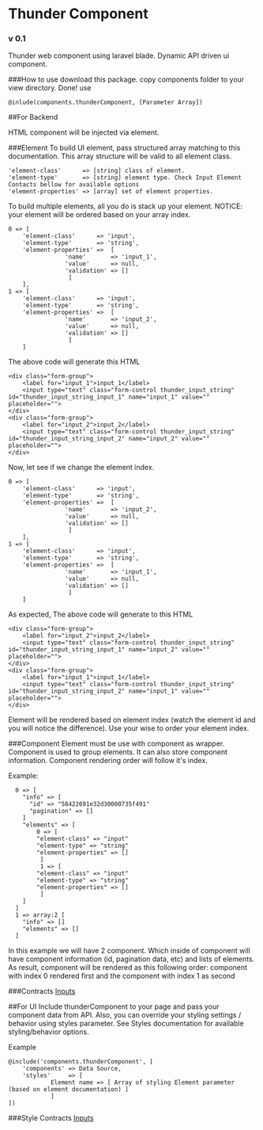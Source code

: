 # Thunder Component
### v 0.1
Thunder web component using laravel blade. Dynamic API driven ui component. 

###How to use
download this package. copy components folder to your view directory. Done! use 

	@inlude(components.thunderComponent, [Parameter Array])

##For Backend

HTML component will be injected via element. 

###Element 
To build UI element, pass structured array matching to this documentation. This array structure will be valid to all element class.

	'element-class'      => [string] class of element.
	'element-type'       => [string] element type. Check Input Element Contacts bellow for available options
	'element-properties' => [array] set of element properties.

To build multiple elements, all you do is stack up your element. NOTICE: your element will be ordered based on your array index.

 	0 => [
		'element-class'      => 'input',
		'element-type'       => 'string',
		'element-properties' =>  [
					'name'       => 'input_1',
					'value'      => null,
					'validation' => []
				     ]
		],
 	1 => [
		'element-class'      => 'input',
		'element-type'       => 'string',
		'element-properties' =>  [
					'name'       => 'input_2',
					'value'      => null,
					'validation' => []
				     ]
		]
		
The above code will generate this HTML

	<div class="form-group">
		<label for="input_1">input_1</label>
		<input type="text" class="form-control thunder_input_string" id="thunder_input_string_input_1" name="input_1" value="" placeholder="">
	</div>
	<div class="form-group">
		<label for="input_2">input_2</label>
		<input type="text" class="form-control thunder_input_string" id="thunder_input_string_input_2" name="input_2" value="" placeholder="">
	</div>		
	
Now, let see if we change the element index.

 	0 => [
		'element-class'      => 'input',
		'element-type'       => 'string',
		'element-properties' =>  [
					'name'       => 'input_2',
					'value'      => null,
					'validation' => []
				     ]
		],
 	1 => [
		'element-class'      => 'input',
		'element-type'       => 'string',
		'element-properties' =>  [
					'name'       => 'input_1',
					'value'      => null,
					'validation' => []
				     ]
		]
		
As expected, The above code will generate to this HTML

	<div class="form-group">
		<label for="input_2">input_2</label>
		<input type="text" class="form-control thunder_input_string" id="thunder_input_string_input_1" name="input_2" value="" placeholder="">
	</div>
	<div class="form-group">
		<label for="input_1">input_1</label>
		<input type="text" class="form-control thunder_input_string" id="thunder_input_string_input_2" name="input_1" value="" placeholder="">
	</div>		

Element will be rendered based on element index (watch the element id and you will notice the difference). Use your wise to order your element index.

###Component 
Element must be use with component as wrapper. Component is used to group elements. It can also store component information. Component rendering order will follow it's index.

Example:

	  0 => [
	    "info" => [
	      "id" => "58422691e32d30000735f491"
	      "pagination" => [] 
	    ]
	    "elements" => [
	      	0 => [
			"element-class" => "input"
			"element-type" => "string"
			"element-properties" => []
	     	 ]
	     	 1 => [
			"element-class" => "input"
			"element-type" => "string"
			"element-properties" => []
	     	 ]
	    ]
	  ]
	  1 => array:2 [
	    "info" => []
	    "elements" => []
	  ]

In this example we will have 2 component. Which inside of component will have component information (id, pagination data, etc) and lists of elements. As result, component will be rendered as this following order: component with index 0 rendered first and the component with index 1 as second 

###Contracts 
[Inputs](https://github.com/ThunderID/ThunderComponents/blob/master/Contracts/Backend/Inputs.mdown)

##For UI
Include thunderComponent to your page and pass your component data from API. Also, you can override your styling settings / behavior using styles parameter. See Styles documentation for available styling/behavior options.

Example

	@include('components.thunderComponent', [
	    'components' => Data Source, 
	    'styles'     => [
				Element name => [ Array of styling Element parameter (based on element documentation) ]                                 
			    ]
	])


###Style Contracts 
[Inputs](https://github.com/ThunderID/ThunderComponents/blob/master/Contracts/UI/inputs.mdown)
